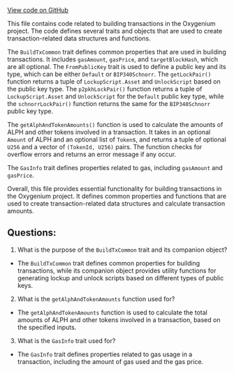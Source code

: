 [View code on GitHub](https://github.com/oxygenium/oxygenium/api/src/main/scala/org/oxygenium/api/model/BuildTxCommon.scala)

This file contains code related to building transactions in the Oxygenium project. The code defines several traits and objects that are used to create transaction-related data structures and functions.

The `BuildTxCommon` trait defines common properties that are used in building transactions. It includes `gasAmount`, `gasPrice`, and `targetBlockHash`, which are all optional. The `FromPublicKey` trait is used to define a public key and its type, which can be either `Default` or `BIP340Schnorr`. The `getLockPair()` function returns a tuple of `LockupScript.Asset` and `UnlockScript` based on the public key type. The `p2pkhLockPair()` function returns a tuple of `LockupScript.Asset` and `UnlockScript` for the `Default` public key type, while the `schnorrLockPair()` function returns the same for the `BIP340Schnorr` public key type.

The `getAlphAndTokenAmounts()` function is used to calculate the amounts of ALPH and other tokens involved in a transaction. It takes in an optional `Amount` of ALPH and an optional list of `Token`s, and returns a tuple of optional `U256` and a vector of `(TokenId, U256)` pairs. The function checks for overflow errors and returns an error message if any occur.

The `GasInfo` trait defines properties related to gas, including `gasAmount` and `gasPrice`.

Overall, this file provides essential functionality for building transactions in the Oxygenium project. It defines common properties and functions that are used to create transaction-related data structures and calculate transaction amounts.
## Questions: 
 1. What is the purpose of the `BuildTxCommon` trait and its companion object?
- The `BuildTxCommon` trait defines common properties for building transactions, while its companion object provides utility functions for generating lockup and unlock scripts based on different types of public keys.

2. What is the `getAlphAndTokenAmounts` function used for?
- The `getAlphAndTokenAmounts` function is used to calculate the total amounts of ALPH and other tokens involved in a transaction, based on the specified inputs.

3. What is the `GasInfo` trait used for?
- The `GasInfo` trait defines properties related to gas usage in a transaction, including the amount of gas used and the gas price.